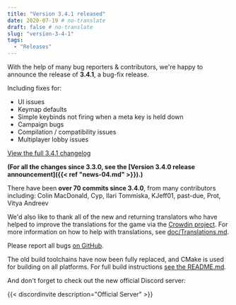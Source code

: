 ```yaml
---
title: "Version 3.4.1 released"
date: 2020-07-19 # no-translate
draft: false # no-translate
slug: "version-3-4-1"
tags:
  - "Releases"
---
```


With the help of many bug reporters & contributors, we're happy to announce the release of **3.4.1**, a bug-fix release.

Including fixes for:
- UI issues
- Keymap defaults
- Simple keybinds not firing when a meta key is held down
- Campaign bugs
- Compilation / compatibility issues
- Multiplayer lobby issues

[View the full 3.4.1 changelog](https://github.com/Warzone2100/warzone2100/raw/3.4.1/ChangeLog)

**(For all the changes since 3.3.0, see the [Version 3.4.0 release announcement]({{< ref "news-04.md" >}}).)**

There have been **over 70 commits since 3.4.0**, from many contributors including: Colin MacDonald, Cyp, Ilari Tommiska, KJeff01, past-due, Prot, Vitya Andreev

We'd also like to thank all of the new and returning translators who have helped to improve the translations for the game via the [Crowdin project](https://crowdin.com/project/warzone2100). For more information on how to help with translations, see [doc/Translations.md](https://github.com/Warzone2100/warzone2100/blob/master/doc/Translations.md#how-do-i-help-translate).

Please report all bugs [on GitHub](https://github.com/Warzone2100/warzone2100/issues).

The old build toolchains have now been fully replaced, and CMake is used for building on all platforms. For full build instructions [see the README.md](https://github.com/Warzone2100/warzone2100/blob/3.4.1/README.md#how-to-build).

And don't forget to check out the new official Discord server:

{{< discordinvite description="Official Server" >}}
